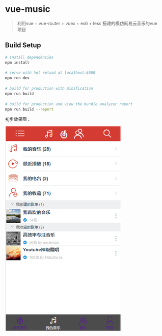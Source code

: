 # vue-music

> 利用vue + vue-router + vuex + es6 + less 搭建的模仿网易云音乐的vue项目

## Build Setup

``` bash
# install dependencies
npm install

# serve with hot reload at localhost:8080
npm run dev

# build for production with minification
npm run build

# build for production and view the bundle analyzer report
npm run build --report
```

初步效果图：

![](./static/img/效果1.png)
